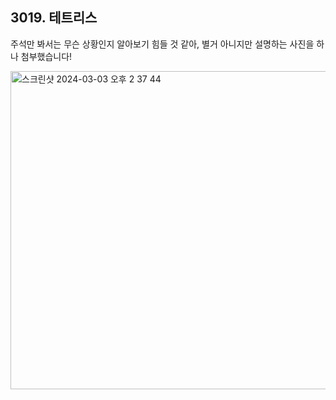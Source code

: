## 3019. 테트리스

주석만 봐서는 무슨 상황인지 알아보기 힘들 것 같아, 별거 아니지만 설명하는 사진을 하나 첨부했습니다!

<img width="509" alt="스크린샷 2024-03-03 오후 2 37 44" src="https://github.com/clean2001/clean2001/assets/64718002/75299c43-3fe8-442b-8bd7-303dfb08353f">
